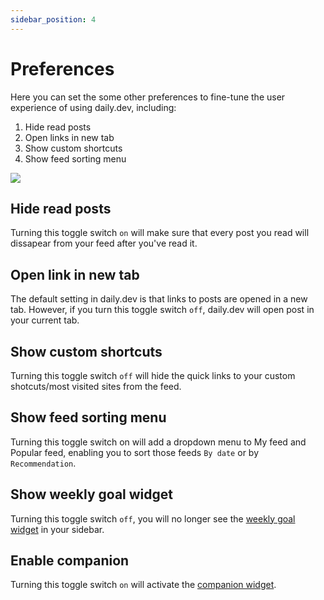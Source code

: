 ```yaml
---
sidebar_position: 4
---
```


# Preferences

Here you can set the some other preferences to fine-tune the user experience of using daily.dev, including:
1. Hide read posts
2. Open links in new tab
3. Show custom shortcuts
4. Show feed sorting menu

![](https://daily-now-res.cloudinary.com/image/upload/v1643292249/docs/Screen_Shot_2022-01-27_at_16.03.26.png)

## Hide read posts

Turning this toggle switch `on` will make sure that every post you read will dissapear from your feed after you've read it.

## Open link in new tab

The default setting in daily.dev is that links to posts are opened in a new tab. However, if you turn this toggle switch `off`, daily.dev will open post in your current tab.

## Show custom shortcuts

Turning this toggle switch `off` will hide the quick links to your custom shotcuts/most visited sites from the feed.

## Show feed sorting menu

Turning this toggle switch on will add a dropdown menu to My feed and Popular feed, enabling you to sort those feeds `By date` or by `Recommendation`. 

## Show weekly goal widget

Turning this toggle switch `off`, you will no longer see the [weekly goal widget](https://docs.daily.dev/docs/your-profile/weekly-goal) in your sidebar.

## Enable companion

Turning this toggle switch `on` will activate the [companion widget](https://docs.daily.dev/docs/key-features/the-companion). 
